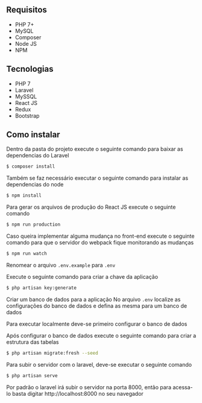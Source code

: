## Requisitos
- PHP 7+
- MySQL
- Composer
- Node JS
- NPM

## Tecnologias

- PHP 7
- Laravel
- MySSQL
- React JS
- Redux
- Bootstrap

## Como instalar

Dentro da pasta do projeto execute o seguinte comando para baixar as dependencias do Laravel

```sh
$ composer install
```

Também se faz necessário executar o seguinte comando para instalar as dependencias do node

```sh
$ npm install
```

Para gerar os arquivos de produção do React JS execute o seguinte comando
```sh
$ npm run production
```

Caso queira implementar alguma mudança no front-end execute o seguinte comando
para que o servidor do webpack fique monitorando as mudanças

```sh
$ npm run watch
```

Renomear o arquivo `.env.example` para `.env`

Execute o seguinte comando para criar a chave da aplicação

```sh
$ php artisan key:generate
```

Criar um banco de dados para a aplicação
No arquivo `.env` localize as configurações do banco de dados e defina as mesma para um banco de dados 

Para executar localmente deve-se primeiro configurar o banco de dados

Após configurar o banco de dados execute o seguinte comando para criar a estrutura das tabelas

```sh
$ php artisan migrate:fresh --seed
```

Para subir o servidor com o laravel, deve-se executar o seguinte comando

```sh
$ php artisan serve
```

Por padrão o laravel irá subir o servidor na porta 8000,
então para acessa-lo basta digitar http://localhost:8000 no seu navegador